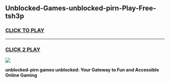 
## Unblocked-Games-unblocked-pirn-Play-Free-tsh3p
<h3>
<a href="https://premium76.site?title=unblocked-pirn&ref=23A">CLICK TO PLAY</a></h3>
<hr>

<h3>
<a href="https://premium76.site?title=unblocked-pirn&ref=23A">CLICK 2 PLAY</a>
  
</h3>

<a href="https://premium76.site?title=unblocked-pirn&ref=23A"><img src="https://clearcache.store/games.png"></a>


**unblocked-pirn games unblocked: Your Gateway to Fun and Accessible Online Gaming**
